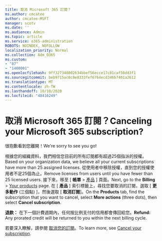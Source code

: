 ```yaml
---
title: 取消 Microsoft 365 訂閱？
ms.author: cmcatee
author: cmcatee-MSFT
manager: scotv
ms.date: ''
ms.audience: Admin
ms.topic: article
ms.service: o365-administration
ROBOTS: NOINDEX, NOFOLLOW
localization_priority: Normal
ms.collection: Adm_O365
ms.custom:
- "87"
- "1400001"
ms.openlocfilehash: 9ff327348002634bbef56ecce17c01caf58dd3f1
ms.sourcegitcommit: beb9715ac0c8e8333fef6764ecd346b7401a2612
ms.translationtype: MT
ms.contentlocale: zh-TW
ms.lasthandoff: 10/10/2020
ms.locfileid: "48416249"
---
```

# <a name="canceling-your-microsoft-365-subscription"></a><span data-ttu-id="d9f1d-102">取消 Microsoft 365 訂閱？</span><span class="sxs-lookup"><span data-stu-id="d9f1d-102">Canceling your Microsoft 365 subscription?</span></span>

<span data-ttu-id="d9f1d-103">很抱歉看到您離開！</span><span class="sxs-lookup"><span data-stu-id="d9f1d-103">We're sorry to see you go!</span></span>
  
<span data-ttu-id="d9f1d-104">根據您的組織資料，我們相信您目前的所有訂閱都有超過25個指派的授權。</span><span class="sxs-lookup"><span data-stu-id="d9f1d-104">Based on your organization data, we believe all your current subscriptions have more than 25 assigned licenses.</span></span> <span data-ttu-id="d9f1d-105">從使用者中移除授權，直到您的授權使用者不足25個為止。</span><span class="sxs-lookup"><span data-stu-id="d9f1d-105">Remove licenses from users until you have fewer than 25 licensed users.</span></span> <span data-ttu-id="d9f1d-106">接下來，移至 [ **帳單** \> [產品](https://go.microsoft.com/fwlink/p/?linkid=842054) ] 頁面。</span><span class="sxs-lookup"><span data-stu-id="d9f1d-106">Next, go to the **Billing** \> [Your products](https://go.microsoft.com/fwlink/p/?linkid=842054) page.</span></span> <span data-ttu-id="d9f1d-107">在 [ **產品** ] 索引標籤上，尋找您要取消的訂閱，選取 [ **更多動作** (三個點) ]，然後選取 [ **取消訂閱**]。</span><span class="sxs-lookup"><span data-stu-id="d9f1d-107">On the **Products** tab, find the subscription that you want to cancel, select **More actions** (three dots), then select **Cancel subscription**.</span></span>

<span data-ttu-id="d9f1d-108">**退款：** 在下一個計費週期內，任何按比例支付的信用都會傳回給您。</span><span class="sxs-lookup"><span data-stu-id="d9f1d-108">**Refund:** Any prorated credit will be returned to you within the next billing cycle.</span></span>

<span data-ttu-id="d9f1d-109">若要深入瞭解，請參閱 [取消您的訂閱](https://docs.microsoft.com/microsoft-365/commerce/subscriptions/cancel-your-subscription)。</span><span class="sxs-lookup"><span data-stu-id="d9f1d-109">To learn more, see [Cancel your subscription](https://docs.microsoft.com/microsoft-365/commerce/subscriptions/cancel-your-subscription).</span></span>
